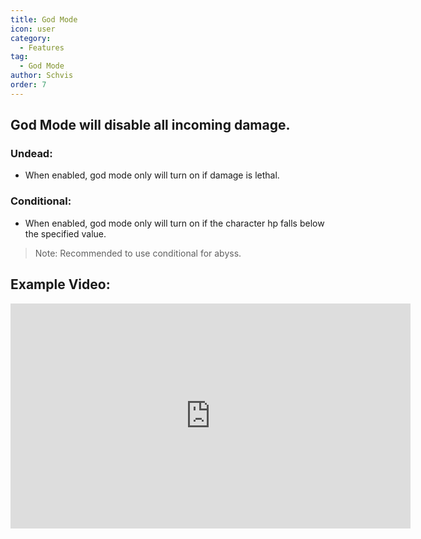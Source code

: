 ```yaml
---
title: God Mode
icon: user
category:
  - Features
tag:
  - God Mode
author: Schvis
order: 7
---
```


## God Mode will disable all incoming damage.
### Undead:
- When enabled, god mode only will turn on if damage is lethal.
### Conditional:
- When enabled, god mode only will turn on if the character hp falls below the specified value.
> Note: Recommended to use conditional for abyss.

## Example Video:

<iframe width="640" height="360" src="https://www.youtube.com/embed/42utUUYNHRE?list=PL5eI1Tb64p56g27qfYk7VuFTz4FK6YrKa" title="Korepi - God Mode" frameborder="0" allow="accelerometer; autoplay; clipboard-write; encrypted-media; gyroscope; picture-in-picture; web-share" allowfullscreen></iframe>